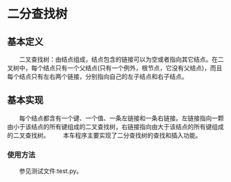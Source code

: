 # 二分查找树
## 基本定义
　　二叉查找树：由结点组成，结点包含的链接可以为空或者指向其它结点。在二叉树中，每个结点只有一个父结点(只有一个例外，根节点，它没有父结点)，而且每个结点只有左右两个链接，分别指向自己的左子结点和右子结点。
## 基本实现
　　每个结点都含有一个键、一个值、一条左链接和一条右链接。左链接指向一颗由小于该结点的所有键组成的二叉查找树，右链接指向由大于该结点的所有键组成的二叉查找树。
　　本车程序主要实现了二分查找树的查找和插入功能。
### 使用方法
　　参见测试文件:test.py。

